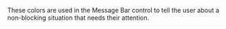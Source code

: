 These colors are used in the Message Bar control to tell the user about a non-blocking situation that needs their attention.
